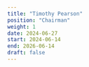 ```yaml
---
title: "Timothy Pearson"
position: "Chairman"
weight: 1
date: 2024-06-27
start: 2024-06-14
end: 2026-06-14
draft: false
---
```

